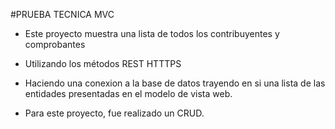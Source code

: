 #PRUEBA TECNICA MVC

* Este proyecto muestra una lista de todos los contribuyentes y comprobantes
* Utilizando los métodos REST HTTTPS

* Haciendo una conexion a la base de datos trayendo en si una lista de las entidades presentadas en el modelo de vista web.
* Para este proyecto, fue realizado un CRUD.
